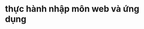 # thực hành nhập môn web và ứng dụng

<!-- @todo testing stuff witht the todo app it's cool? or not? -->
